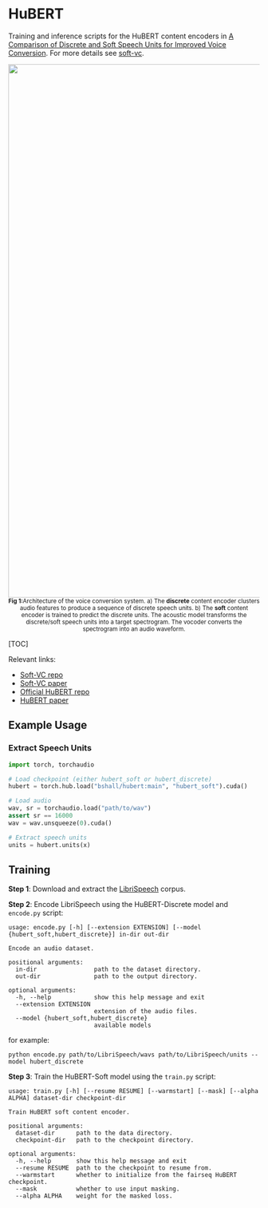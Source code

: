 # HuBERT

Training and inference scripts for the HuBERT content encoders in [A Comparison of Discrete and Soft Speech Units for Improved Voice Conversion](https://ieeexplore.ieee.org/abstract/document/9746484). 
For more details see [soft-vc](https://github.com/bshall/).

<div align="center">
    <img width="2685" height="1069" alt="Soft-VC"
      src="https://raw.githubusercontent.com/bshall/hubert/main/diagram.png"><br>
    <sup>
      <strong>Fig 1:</strong>Architecture of the voice conversion system. a) The <strong>discrete</strong> content encoder clusters audio features to produce a sequence of discrete speech units. b) The <strong>soft</strong> content encoder is trained to predict the discrete units. The acoustic model transforms the discrete/soft speech units into a target spectrogram. The vocoder converts the spectrogram into an audio waveform.
    </sup>
</div>

[TOC]

Relevant links:
- [Soft-VC repo](https://github.com/bshall/soft-vc)
- [Soft-VC paper](https://ieeexplore.ieee.org/abstract/document/9746484)
- [Official HuBERT repo](https://github.com/pytorch/fairseq)
- [HuBERT paper](https://arxiv.org/abs/2106.07447)

## Example Usage

### Extract Speech Units

```python
import torch, torchaudio

# Load checkpoint (either hubert_soft or hubert_discrete)
hubert = torch.hub.load("bshall/hubert:main", "hubert_soft").cuda()

# Load audio
wav, sr = torchaudio.load("path/to/wav")
assert sr == 16000
wav = wav.unsqueeze(0).cuda()

# Extract speech units
units = hubert.units(x)
```

## Training

**Step 1**: Download and extract the [LibriSpeech](https://www.openslr.org/12) corpus.

**Step 2**: Encode LibriSpeech using the HuBERT-Discrete model and `encode.py` script:

```
usage: encode.py [-h] [--extension EXTENSION] [--model {hubert_soft,hubert_discrete}] in-dir out-dir

Encode an audio dataset.

positional arguments:
  in-dir                path to the dataset directory.
  out-dir               path to the output directory.

optional arguments:
  -h, --help            show this help message and exit
  --extension EXTENSION
                        extension of the audio files.
  --model {hubert_soft,hubert_discrete}
                        available models
```

for example:

```
python encode.py path/to/LibriSpeech/wavs path/to/LibriSpeech/units --model hubert_discrete
```

**Step 3**: Train the HuBERT-Soft model using the `train.py` script:

```
usage: train.py [-h] [--resume RESUME] [--warmstart] [--mask] [--alpha ALPHA] dataset-dir checkpoint-dir

Train HuBERT soft content encoder.

positional arguments:
  dataset-dir      path to the data directory.
  checkpoint-dir   path to the checkpoint directory.

optional arguments:
  -h, --help       show this help message and exit
  --resume RESUME  path to the checkpoint to resume from.
  --warmstart      whether to initialize from the fairseq HuBERT checkpoint.
  --mask           whether to use input masking.
  --alpha ALPHA    weight for the masked loss.
```